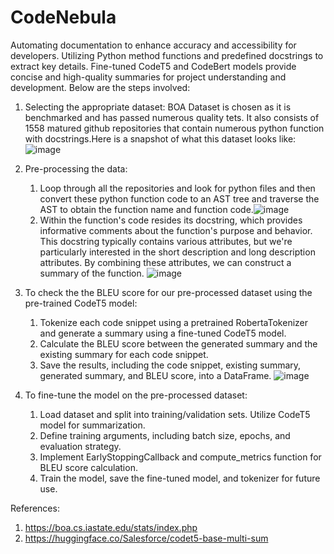 # CodeNebula
Automating documentation to enhance accuracy and accessibility for developers. Utilizing Python method functions and predefined docstrings to extract key details. Fine-tuned CodeT5 and CodeBert models provide concise and high-quality summaries for project understanding and development.
Below are the steps involved:
1. Selecting the appropriate dataset: BOA Dataset is chosen as it is benchmarked and has passed numerous quality tets. It also consists of 1558 matured github repositories that contain numerous python function with docstrings.Here is a snapshot of what this dataset looks like:
   ![image](https://github.com/LaurynArora1/CodeNebula/assets/79740749/8554df9c-8d27-4a4a-a18e-1ffd49b5b151)

3. Pre-processing the data:
   1. Loop through all the repositories and look for python files and then convert these python function code to an AST tree and traverse the AST to obtain the function name and function code.![image](https://github.com/LaurynArora1/CodeNebula/assets/79740749/f4971982-a87c-48e4-ab39-50ce274851ee)
   2. Within the function's code resides its docstring, which provides informative comments about the function's purpose and behavior. This docstring typically contains various attributes, but we're particularly interested in the short description and long description attributes. By combining these attributes, we can construct a summary of the function.
![image](https://github.com/LaurynArora1/CodeNebula/assets/79740749/777d22a8-719d-46b5-a272-5abd20c3df91)

2. To check the the BLEU score for our pre-processed dataset using the pre-trained CodeT5 model:
   1. Tokenize each code snippet using a pretrained RobertaTokenizer and generate a summary using a fine-tuned CodeT5 model.
   2. Calculate the BLEU score between the generated summary and the existing summary for each code snippet.
   3. Save the results, including the code snippet, existing summary, generated summary, and BLEU score, into a DataFrame.
![image](https://github.com/LaurynArora1/CodeNebula/assets/79740749/0e63ac4b-1b8e-465a-8625-1cd8e6f72527)


4. To fine-tune the model on the pre-processed dataset:
   1. Load dataset and split into training/validation sets. Utilize CodeT5 model for summarization.
   2. Define training arguments, including batch size, epochs, and evaluation strategy.
   3. Implement EarlyStoppingCallback and compute_metrics function for BLEU score calculation.
   4. Train the model, save the fine-tuned model, and tokenizer for future use.
 
References:
1. https://boa.cs.iastate.edu/stats/index.php
2. https://huggingface.co/Salesforce/codet5-base-multi-sum

